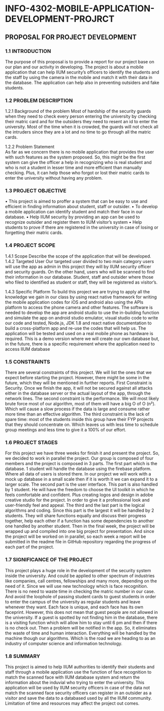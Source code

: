 # INFO-4302-MOBILE-APPLICATION-DEVELOPMENT-PROJRCT
 
## PROPOSAL FOR PROJECT DEVELOPMENT 
 
### 1.1 INTRODUCTION 
The purpose of this proposal is to provide a report for our project base on our plan and our activity in developing. The project is about a mobile application that can help IIUM security’s officers to identify the students and the staff by using the camera in the mobile and match it with their data in the database. The application can help also in preventing outsiders and fake students.  
 	 
### 1.2 PROBLEM DESCRIPTION 
1.2.1 Background of the problem 
Most of hardship of the security guards when they need to check every person entering the university by checking their matric card and for the outsiders they need to resent an id to enter the university. Most of the time when it is crowded, the guards will not check all the intruders since they are a lot and no time to go through all the matric cards.   
 
1.2.2 Problem Statement   
As far as we concern there is no mobile application that provides the user with such features as the system proposed. So, this might be the first system can give the officer a help in recognizing who is real student and who is not a student in lesser time and more efficient than manually checking. Plus, it can help those who forgot or lost their matric cards to enter the university without having any problem. 	 
 
### 1.3 PROJECT OBJECTIVE 
•	This project is aimed to proffer a system that can be easy to use and efficient in finding information about student, staff or outsider.
•	To develop a mobile application can identify student and match their face in our database.
•	Help IIUM security by providing an app can be used to recognize outsider and register them to IIUM visitor’s system 
•	Help students to prove if there are registered in the university in case of losing or forgetting their matric cards.
 
 
### 1.4 PROJECT SCOPE 
 
1.4.1 Scope 
Describe the scope of the application that will be developed.  
1.4.2 Targeted User 
Our targeted user divided to two main category users will use the app as admin in this project they will by IIUM security officer and security guards. On the other hand, users who will be scanned to find their information in our database. Student, staff and outsider where those who filed to identified as student or staff, they will be registered as visitor’s.
 
1.4.3 Specific Platform 
To build this project we are trying to apply all the knowledge we gain in our class by using react native framework for writing the mobile application codes for iOS and android also using the APIs platform to access the phone camera and other features. The software is needed to develop the app are android studio to use the in-building function and simulate the app on android studio emulator, visual studio code to write our code and tested, Node.js, JDK 1.8 and react native documentation to build a cross-platform app and re-use the codes that will help us. 
The application will be tested and used on a real mobile phone as hardware is required. This is a demo version where we will create our own database but, in the future, there is a specific requirement where the application need to access IIUM database   
### 1.5 CONSTRAINTS 
There are several constraints of this project. We will list the ones that we expect before starting the project. However, there might be some in the future, which they will be mentioned in further reports.
First Constraint is Security. Once we finish the app, it will not be secured against all attacks either in the database server or the actual layout of the app, through the network lines. 
The second constraint is the performance. We will most likely brute force most of our algorithm, most of them will have a big O of O (n²). Which will cause a slow process if the data is large and consume rather more time than an effective algorithm. 
The third constraint is the lack of spare time: most of the students inside this group have their FYP projects that they should concentrate on. Which leaves us with less time to schedule group meetings and less time to give it a 100% of our effort.
 
### 1.6 PROJECT STAGES 
For this project we have three weeks for finish it and present the project. So, we decided to work in parallel the project. Our group is composed of four members and the project is composed in 3 parts.
The first part which is the database. 1 student will handle the database using the firebase platform. Where all data of users is stored there. In our project we will work with a mock up database in a small scale then if it is worth it we can expand it to a larger scale. 
The second part is the user interface. This part is also handled by 1 student. He will have the freedom to choose the UI toolkit in which he feels comfortable and confident. Plus creating logos and design in adobe creative studio for the project. In order to give it a professional look and user-friendly feel and appeal.
The third and the last part is the logical algorithms and coding. Since this part is the largest it will be handled by 2 students. They will share functions equally and discuss their progress together, help each other if a function has some dependencies to another one handled by another student.
Then in the final week, the project will be wrapped up and compiled into one big project for presentation.
And since the project will be worked on in parallel, so each week a report will be submitted in the readme file in GitHub repository regarding the progress of each part of the project.  
 
### 1.7 SIGNIFICANCE OF THE PROJECT 
This project plays a huge role in the development of the security system inside the university. And could be applied to other spectrum of industries like companies, call centres, fellowships and many more, depending on the need of it. Since we will use new technology which is face recognition. There is no need to waste time in checking the matric number in our case. And avoid the loophole of passing student cards to guest students in order to enter the campus of the university as regular students and leave whenever they want. Each face is unique, and each face has its own faceprint. However, this does not mean that guest people are not allowed in the university. If a guest is spotted by not finding him in the database, there is a visiting function which will allow him to stay until 6 pm and then if there is no check out. Then a problem will be notified in the app. So, it eliminates the waste of time and human interaction. Everything will be handled by the machine though our algorithms. Which is the road we are heading to as an industry of computer science and information technology. 
 
### 1.8 SUMMARY 
This project is aimed to help IIUM authorities to identify their students and staff through a mobile application use the function of face recognition to match the scanned face with IIUM database system and return the information about the induvial who trying to enter the university. This application will be used by IIUM security officers in case of the data not match the scanned face security officers can register in an outsider as a visitor and save the data to a databased used by all the IIUM community. Limitation of time and resources may affect the project out comes. 

